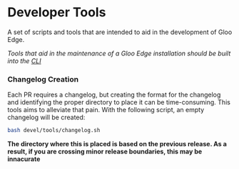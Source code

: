 # Developer Tools
A set of scripts and tools that are intended to aid in the development of Gloo Edge. 

_Tools that aid in the maintenance of a Gloo Edge installation should be built into the [CLI](/projects/gloo/cli)_

### Changelog Creation

Each PR requires a changelog, but creating the format for the changelog and identifying the proper directory to place it can be time-consuming. This tools aims to alleviate that pain. With the following script, an empty changelog will be created:

```bash
bash devel/tools/changelog.sh
```

**The directory where this is placed is based on the previous release. As a result, if you are crossing minor release boundaries, this may be innacurate**
